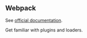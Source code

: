 ## Webpack
See [official documentation](https://webpack.js.org/concepts/).

Get familiar with plugins and loaders.
